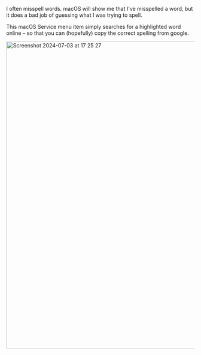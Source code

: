 I often misspell words. macOS will show me that I've misspelled a word, but it does a bad job of guessing what I was trying to spell.

This macOS Service menu item simply searches for a highlighted word online – so that you can (hopefully) copy the correct spelling from google.

<img width="818" alt="Screenshot 2024-07-03 at 17 25 27" src="https://github.com/lukehefson/check-spelling-online/assets/1469659/df37d7ed-7c26-4462-a7c2-0d485bb74240">
